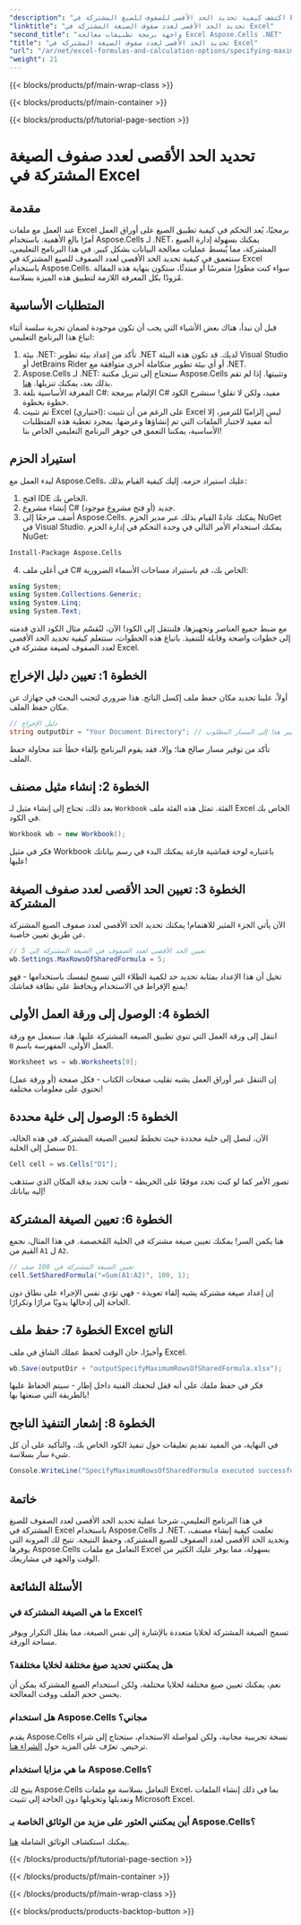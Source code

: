 ```yaml
---
"description": "اكتشف كيفية تحديد الحد الأقصى للصفوف للصيغ المشتركة في Excel باستخدام Aspose.Cells for .NET من خلال هذا البرنامج التعليمي السهل خطوة بخطوة."
"linktitle": "تحديد الحد الأقصى لعدد صفوف الصيغة المشتركة في Excel"
"second_title": "واجهة برمجة تطبيقات معالجة Excel Aspose.Cells .NET"
"title": "تحديد الحد الأقصى لعدد صفوف الصيغة المشتركة في Excel"
"url": "/ar/net/excel-formulas-and-calculation-options/specifying-maximum-rows-of-shared-formula/"
"weight": 21
---
```


{{< blocks/products/pf/main-wrap-class >}}

{{< blocks/products/pf/main-container >}}

{{< blocks/products/pf/tutorial-page-section >}}

# تحديد الحد الأقصى لعدد صفوف الصيغة المشتركة في Excel

## مقدمة
عند العمل مع ملفات Excel برمجيًا، يُعد التحكم في كيفية تطبيق الصيغ على أوراق العمل أمرًا بالغ الأهمية. باستخدام Aspose.Cells لـ .NET، يمكنك بسهولة إدارة الصيغ المشتركة، مما يُبسط عمليات معالجة البيانات بشكل كبير. في هذا البرنامج التعليمي، سنتعمق في كيفية تحديد الحد الأقصى لعدد الصفوف للصيغ المشتركة في Excel باستخدام Aspose.Cells. سواء كنت مطورًا متمرسًا أو مبتدئًا، ستكون بنهاية هذه المقالة مُزودًا بكل المعرفة اللازمة لتطبيق هذه الميزة بسلاسة.
## المتطلبات الأساسية
قبل أن نبدأ، هناك بعض الأشياء التي يجب أن تكون موجودة لضمان تجربة سلسة أثناء اتباع هذا البرنامج التعليمي:
1. بيئة .NET: تأكد من إعداد بيئة تطوير .NET لديك. قد تكون هذه البيئة Visual Studio أو JetBrains Rider أو أي بيئة تطوير متكاملة أخرى متوافقة مع .NET.
2. Aspose.Cells لـ .NET: ستحتاج إلى تنزيل مكتبة Aspose.Cells وتثبيتها. إذا لم تقم بذلك بعد، يمكنك تنزيلها. [هنا](https://releases.aspose.com/cells/net/).
3. المعرفة الأساسية بلغة C#: الإلمام ببرمجة C# مفيد، ولكن لا تقلق! سنشرح الكود خطوة بخطوة.
4. تم تثبيت Excel (اختياري): على الرغم من أن تثبيت Excel ليس إلزاميًا للترميز، إلا أنه مفيد لاختبار الملفات التي تم إنشاؤها وعرضها.
بمجرد تغطية هذه المتطلبات الأساسية، يمكننا التعمق في جوهر البرنامج التعليمي الخاص بنا!
## استيراد الحزم
لبدء العمل مع Aspose.Cells، عليك استيراد حزمه. إليك كيفية القيام بذلك:
1. افتح IDE الخاص بك.
2. إنشاء مشروع C# جديد (أو فتح مشروع موجود).
3. أضف مرجعًا إلى Aspose.Cells. يمكنك عادةً القيام بذلك عبر مدير الحزم NuGet في Visual Studio.
يمكنك استخدام الأمر التالي في وحدة التحكم في إدارة الحزم NuGet:
```bash
Install-Package Aspose.Cells
```
4. في أعلى ملف C# الخاص بك، قم باستيراد مساحات الأسماء الضرورية:
```csharp
using System;
using System.Collections.Generic;
using System.Linq;
using System.Text;
```
مع ضبط جميع العناصر وتجهيزها، فلننتقل إلى الكود!
الآن، لنُقسّم مثال الكود الذي قدمته إلى خطوات واضحة وقابلة للتنفيذ. باتباع هذه الخطوات، ستتعلم كيفية تحديد الحد الأقصى لعدد الصفوف لصيغة مشتركة في Excel.
## الخطوة 1: تعيين دليل الإخراج
أولاً، علينا تحديد مكان حفظ ملف إكسل الناتج. هذا ضروري لتجنب البحث في جهازك عن مكان حفظ الملف.
```csharp
// دليل الإخراج
string outputDir = "Your Document Directory"; // قم بتغيير هذا إلى المسار المطلوب
```
تأكد من توفير مسار صالح هنا؛ وإلا، فقد يقوم البرنامج بإلقاء خطأ عند محاولة حفظ الملف.
## الخطوة 2: إنشاء مثيل مصنف
بعد ذلك، تحتاج إلى إنشاء مثيل لـ `Workbook` الفئة. تمثل هذه الفئة ملف Excel الخاص بك في الكود.
```csharp
Workbook wb = new Workbook();
```
فكر في مثيل Workbook باعتباره لوحة قماشية فارغة يمكنك البدء في رسم بياناتك عليها!
## الخطوة 3: تعيين الحد الأقصى لعدد صفوف الصيغة المشتركة
الآن يأتي الجزء المثير للاهتمام! يمكنك تحديد الحد الأقصى لعدد صفوف الصيغ المشتركة عن طريق تعيين خاصية.
```csharp
// تعيين الحد الأقصى لعدد الصفوف في الصيغة المشتركة إلى 5
wb.Settings.MaxRowsOfSharedFormula = 5;
```
تخيل أن هذا الإعداد بمثابة تحديد حد لكمية الطلاء التي تسمح لنفسك باستخدامها - فهو يمنع الإفراط في الاستخدام ويحافظ على نظافة قماشك!
## الخطوة 4: الوصول إلى ورقة العمل الأولى
انتقل إلى ورقة العمل التي تنوي تطبيق الصيغة المشتركة عليها. هنا، سنعمل مع ورقة العمل الأولى، المفهرسة باسم `0`.
```csharp
Worksheet ws = wb.Worksheets[0];
```
إن التنقل عبر أوراق العمل يشبه تقليب صفحات الكتاب - فكل صفحة (أو ورقة عمل) تحتوي على معلومات مختلفة!
## الخطوة 5: الوصول إلى خلية محددة
الآن، لنصل إلى خلية محددة حيث تخطط لتعيين الصيغة المشتركة. في هذه الحالة، سنصل إلى الخلية `D1`.
```csharp
Cell cell = ws.Cells["D1"];
```
تصور الأمر كما لو كنت تحدد موقعًا على الخريطة - فأنت تحدد بدقة المكان الذي ستذهب إليه بياناتك!
## الخطوة 6: تعيين الصيغة المشتركة
هنا يكمن السر! يمكنك تعيين صيغة مشتركة في الخلية المُخصصة. في هذا المثال، نجمع القيم من `A1` ل `A2`.
```csharp
// تعيين الصيغة المشتركة في 100 صف
cell.SetSharedFormula("=Sum(A1:A2)", 100, 1);
```
إن إعداد صيغة مشتركة يشبه إلقاء تعويذة - فهي تؤدي نفس الإجراء على نطاق دون الحاجة إلى إدخالها يدويًا مرارًا وتكرارًا.
## الخطوة 7: حفظ ملف Excel الناتج
وأخيرًا، حان الوقت لحفظ عملك الشاق في ملف Excel.
```csharp
wb.Save(outputDir + "outputSpecifyMaximumRowsOfSharedFormula.xlsx");
```
فكر في حفظ ملفك على أنه قفل لتحفتك الفنية داخل إطار - سيتم الحفاظ عليها بالطريقة التي صنعتها بها!
## الخطوة 8: إشعار التنفيذ الناجح
في النهاية، من المفيد تقديم تعليقات حول تنفيذ الكود الخاص بك، والتأكيد على أن كل شيء سار بسلاسة.
```csharp
Console.WriteLine("SpecifyMaximumRowsOfSharedFormula executed successfully.");
```
## خاتمة
في هذا البرنامج التعليمي، شرحنا عملية تحديد الحد الأقصى لعدد الصفوف للصيغ المشتركة في Excel باستخدام Aspose.Cells لـ .NET. تعلمت كيفية إنشاء مصنف، وتحديد الحد الأقصى لعدد الصفوف للصيغ المشتركة، وحفظ النتيجة. تتيح لك المرونة التي يوفرها Aspose.Cells التعامل مع ملفات Excel بسهولة، مما يوفر عليك الكثير من الوقت والجهد في مشاريعك.
## الأسئلة الشائعة
### ما هي الصيغة المشتركة في Excel؟
تسمح الصيغة المشتركة لخلايا متعددة بالإشارة إلى نفس الصيغة، مما يقلل التكرار ويوفر مساحة الورقة.
### هل يمكنني تحديد صيغ مختلفة لخلايا مختلفة؟
نعم، يمكنك تعيين صيغ مختلفة لخلايا مختلفة، ولكن استخدام الصيغ المشتركة يمكن أن يحسن حجم الملف ووقت المعالجة.
### هل استخدام Aspose.Cells مجاني؟
يقدم Aspose.Cells نسخة تجريبية مجانية، ولكن لمواصلة الاستخدام، ستحتاج إلى شراء ترخيص. تعرّف على المزيد حول [الشراء هنا](https://purchase.aspose.com/buy).
### ما هي مزايا استخدام Aspose.Cells؟
يتيح لك Aspose.Cells التعامل بسلاسة مع ملفات Excel، بما في ذلك إنشاء الملفات وتعديلها وتحويلها دون الحاجة إلى تثبيت Microsoft Excel.
### أين يمكنني العثور على مزيد من الوثائق الخاصة بـ Aspose.Cells؟
يمكنك استكشاف الوثائق الشاملة [هنا](https://reference.aspose.com/cells/net/).

{{< /blocks/products/pf/tutorial-page-section >}}

{{< /blocks/products/pf/main-container >}}

{{< /blocks/products/pf/main-wrap-class >}}

{{< blocks/products/products-backtop-button >}}